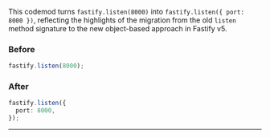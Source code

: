 

This codemod turns `fastify.listen(8000)` into `fastify.listen({ port: 8000 })`, reflecting the highlights of the migration from the old `listen` method signature to the new object-based approach in Fastify v5.
### Before

```ts
fastify.listen(8000);
```

### After

```ts
fastify.listen({
  port: 8000,
});
```

---
